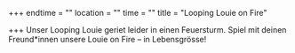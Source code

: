 +++
endtime = ""
location = ""
time = ""
title = "Looping Louie on Fire"

+++
Unser Looping Louie geriet leider in einen Feuersturm. Spiel mit deinen Freund*innen unsere Louie on Fire – in Lebensgrösse!